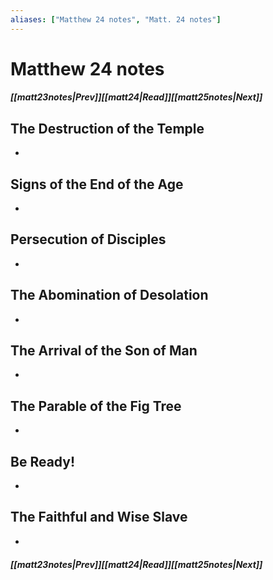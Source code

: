 ```yaml
---
aliases: ["Matthew 24 notes", "Matt. 24 notes"]
---
```

# Matthew 24 notes
##### <span class=arrow-left></span>[[matt23notes|Prev]]<span class=navigation-separator></span>[[matt24|Read]]<span class=navigation-separator></span>[[matt25notes|Next]]<span class=arrow-right></span>
## The Destruction of the Temple
- 
## Signs of the End of the Age
- 
## Persecution of Disciples
- 
## The Abomination of Desolation
- 
## The Arrival of the Son of Man
- 
## The Parable of the Fig Tree
- 
## Be Ready!
- 
## The Faithful and Wise Slave
- 
##### <span class=arrow-left></span>[[matt23notes|Prev]]<span class=navigation-separator></span>[[matt24|Read]]<span class=navigation-separator></span>[[matt25notes|Next]]<span class=arrow-right></span>